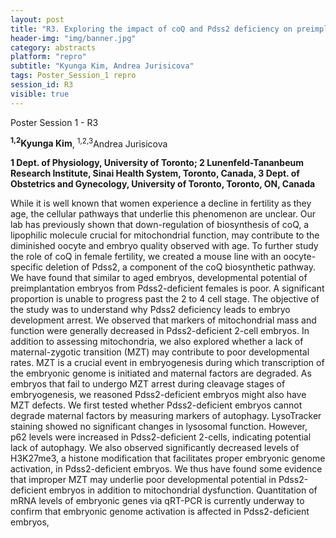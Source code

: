 ```yaml
---
layout: post
title: "R3. Exploring the impact of coQ and Pdss2 deficiency on preimplantation embryo development and maternal-zygotic transition"
header-img: "img/banner.jpg"
category: abstracts
platform: "repro"
subtitle: "Kyunga Kim, Andrea Jurisicova"
tags: Poster_Session_1 repro
session_id: R3
visible: true
---
```

Poster Session 1 - R3

**<sup>1,2</sup>Kyunga Kim**, <sup>1,2,3</sup>Andrea Jurisicova

__1 Dept. of Physiology, University of Toronto; 2 Lunenfeld-Tananbeum Research Institute, Sinai Health System, Toronto, Canada, 3 Dept. of Obstetrics and Gynecology, University of Toronto, Toronto, ON, Canada__

While it is well known that women experience a decline in fertility as they age, the cellular pathways that underlie this phenomenon are unclear. Our lab has previously shown that down-regulation of biosynthesis of coQ, a lipophilic molecule crucial for mitochondrial function, may contribute to the diminished oocyte and embryo quality observed with age. To further study the role of coQ in female fertility, we created a mouse line with an oocyte-specific deletion of Pdss2, a component of the coQ biosynthetic pathway. We have found that similar to aged embryos, developmental potential of preimplantation embryos from Pdss2-deficient females is poor. A significant proportion is unable to progress past the 2 to 4 cell stage. The objective of the study was to understand why Pdss2 deficiency leads to embryo development arrest. We observed that markers of mitochondrial mass and function were generally decreased in Pdss2-deficient 2-cell embryos. In addition to assessing mitochondria, we also explored whether a lack of maternal-zygotic transition (MZT) may contribute to poor developmental rates. MZT is a crucial event in embryogenesis during which transcription of the embryonic genome is initiated and maternal factors are degraded. As embryos that fail to undergo MZT arrest during cleavage stages of embryogenesis, we reasoned Pdss2-deficient embryos might also have MZT defects. We first tested whether Pdss2-deficient embryos cannot degrade maternal factors by measuring markers of autophagy. LysoTracker staining showed no significant changes in lysosomal function. However, p62 levels were increased in Pdss2-deficient 2-cells, indicating potential lack of autophagy. We also observed significantly decreased levels of H3K27me3, a histone modification that facilitates proper embryonic genome activation, in Pdss2-deficient embryos. We thus have found some evidence that improper MZT may underlie poor developmental potential in Pdss2-deficient embryos in addition to mitochondrial dysfunction. Quantitation of mRNA levels of embryonic genes via qRT-PCR is currently underway to confirm that embryonic genome activation is affected in Pdss2-deficient embryos, 